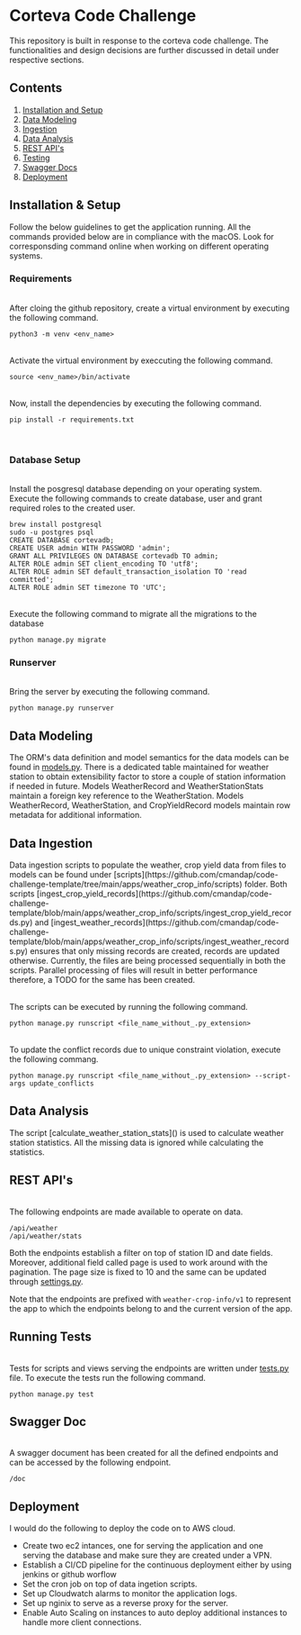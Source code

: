 # Corteva Code Challenge
This repository is built in response to the corteva code challenge. The functionalities and design decisions are further discussed in detail under respective sections.
## Contents
1. [ Installation and Setup ](#inst)
2. [ Data Modeling](#dm)
3. [ Ingestion ](#ingestion)
4. [ Data Analysis ](#da)
5. [ REST API's ](#restapi)
6. [ Testing ](#testing)
7. [ Swagger Docs](#swagger)
8. [ Deployment ](#deploy)

<a name="inst"></a>
<h2>Installation & Setup</h2>
Follow the below guidelines to get the application running. All the commands provided below are in compliance with the macOS. Look for corresponsding command online when working on different operating systems. 
<h3> Requirements </h3>

<br/>After cloing the github repository, create a virtual environment by executing the following command.

```
python3 -m venv <env_name>
```

<br/>Activate the virtual environment by execcuting the following command.
```
source <env_name>/bin/activate
```
<br/>Now, install the dependencies by executing the following command.
```
pip install -r requirements.txt
```
<br/>

<h3>Database Setup</h3>

<br/>Install the posgresql database depending on your operating system. Execute the following commands to create database, user and grant required roles to the created user.

```
brew install postgresql
sudo -u postgres psql
CREATE DATABASE cortevadb;
CREATE USER admin WITH PASSWORD 'admin';
GRANT ALL PRIVILEGES ON DATABASE cortevadb TO admin;
ALTER ROLE admin SET client_encoding TO 'utf8';
ALTER ROLE admin SET default_transaction_isolation TO 'read committed';
ALTER ROLE admin SET timezone TO 'UTC';
```

<br/>Execute the following command to migrate all the migrations to the database
```
python manage.py migrate
```

<h3>Runserver</h3>

<br/>Bring the server by executing the following command.
```
python manage.py runserver
```

<a name="dm"></a>
<h2>Data Modeling</h2>

The ORM's data definition and model semantics for the data models can be found in [models.py](https://github.com/cmandap/code-challenge-template/blob/6ed8823b97a3a5d80dbd23f54a4a764d777d4f9a/apps/weather_crop_info/models.py).
There is a dedicated table maintained for weather station to obtain extensibility factor to store a couple of station information if needed in future.
Models WeatherRecord and WeatherStationStats maintain a foreign key reference to the WeatherStation.
Models WeatherRecord, WeatherStation, and CropYieldRecord models maintain row metadata for additional information.

<a name="ingestion"></a>
<h2>Data Ingestion</h2>
Data ingestion scripts to populate the weather, crop yield data from files to models can be found under [scripts](https://github.com/cmandap/code-challenge-template/tree/main/apps/weather_crop_info/scripts) folder. Both scripts [ingest_crop_yield_records](https://github.com/cmandap/code-challenge-template/blob/main/apps/weather_crop_info/scripts/ingest_crop_yield_records.py) and [ingest_weather_records](https://github.com/cmandap/code-challenge-template/blob/main/apps/weather_crop_info/scripts/ingest_weather_records.py) ensures that only missing records are created, records are updated otherwise. Currently, the files are being processed sequentially in both the scripts. Parallel processing of files will result in better performance therefore, a TODO for the same has been created.

<br/>The scripts can be executed by running the following command.
```
python manage.py runscript <file_name_without_.py_extension>
```
<br/> To update the conflict records due to unique constraint violation, execute the following commang.
```
python manage.py runscript <file_name_without_.py_extension> --script-args update_conflicts
```

<a name="da"></a>
<h2>Data Analysis</h2>
The script [calculate_weather_station_stats]() is used to calculate weather station statistics. All the missing data is ignored while calculating the statistics.

<a name="restapi"></a>
<h2>REST API's</h2>

<br/>The following endpoints are made available to operate on data.
```
/api/weather
/api/weather/stats
```

Both the endpoints establish a filter on top of station ID and date fields. Moreover, additional field called page is used to work around with the pagination. The page size is fixed to 10 and the same can be updated through [settings.py](https://github.com/cmandap/code-challenge-template/blob/main/django_project/settings.py).

Note that the endpoints are prefixed with ``` weather-crop-info/v1 ``` to represent the app to which the endpoints belong to and the current version of the app.

<a name="testing"></a>
<h2>Running Tests</h2>

<br/>Tests for scripts and views serving the endpoints are written under [tests.py](https://github.com/cmandap/code-challenge-template/blob/main/apps/weather_crop_info/tests.py) file. To execute the tests run the following command.
```
python manage.py test
```

<a name="swagger"></a>
<h2>Swagger Doc</h2>

<br/> A swagger document has been created for all the defined endpoints and can be accessed by the following endpoint.
```
/doc
```

<a name="deploy"></a>
<h2>Deployment</h2>

I would do the following to deploy the code on to AWS cloud.
* Create two ec2 intances, one for serving the application and one serving the database and make sure they are created under a VPN.
* Establish a CI/CD pipeline for the continuous deployment either by using jenkins or github worflow
* Set the cron job on top of data ingetion scripts.
* Set up Cloudwatch alarms to monitor the application logs.
* Set up nginix to serve as a reverse proxy for the server.
* Enable Auto Scaling on instances to auto deploy additional instances to handle more client connections.



